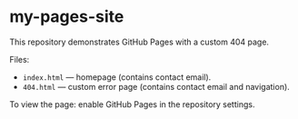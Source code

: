 # my-pages-site


This repository demonstrates GitHub Pages with a custom 404 page.

Files:
- `index.html` — homepage (contains contact email).
- `404.html` — custom error page (contains contact email and navigation).

To view the page: enable GitHub Pages in the repository settings.
